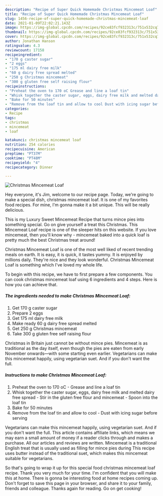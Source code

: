 ```yaml
---
description: "Recipe of Super Quick Homemade Christmas Mincemeat Loaf"
title: "Recipe of Super Quick Homemade Christmas Mincemeat Loaf"
slug: 1456-recipe-of-super-quick-homemade-christmas-mincemeat-loaf
date: 2021-01-09T22:02:21.143Z
image: https://img-global.cpcdn.com/recipes/92ce83fcf932313c/751x532cq70/christmas-mincemeat-loaf-recipe-main-photo.jpg
thumbnail: https://img-global.cpcdn.com/recipes/92ce83fcf932313c/751x532cq70/christmas-mincemeat-loaf-recipe-main-photo.jpg
cover: https://img-global.cpcdn.com/recipes/92ce83fcf932313c/751x532cq70/christmas-mincemeat-loaf-recipe-main-photo.jpg
author: Jonathan Hanson
ratingvalue: 4.3
reviewcount: 17158
recipeingredient:
- "170 g caster sugar"
- "2 eggs"
- "175 ml dairy free milk"
- "60 g dairy free spread melted"
- "250 g Christmas mincemeat"
- "300 g gluten free self raising flour"
recipeinstructions:
- "Preheat the oven to 170 oC Grease and line a loaf tin"
- "Whisk together the caster sugar, eggs, dairy free milk and melted dairy free spread Stir in the gluten free flour and mincemeat Spoon into the loaf tin"
- "Bake for 50 minutes"
- "Remove from the loaf tin and allow to cool Dust with icing sugar before serving"
categories:
- Recipe
tags:
- christmas
- mincemeat
- loaf

katakunci: christmas mincemeat loaf 
nutrition: 254 calories
recipecuisine: American
preptime: "PT37M"
cooktime: "PT48M"
recipeyield: "4"
recipecategory: Dinner

---
```



![Christmas Mincemeat Loaf](https://img-global.cpcdn.com/recipes/92ce83fcf932313c/751x532cq70/christmas-mincemeat-loaf-recipe-main-photo.jpg)

Hey everyone, it's Jim, welcome to our recipe page. Today, we're going to make a special dish, christmas mincemeat loaf. It is one of my favorites food recipes. For mine, I'm gonna make it a bit unique. This will be really delicious.

This is my Luxury Sweet Mincemeat Recipe that turns mince pies into something special. Go on give yourself a treat this Christmas. This Mincemeat Loaf recipe is one of the sleeper hits on this website. If you love mincemeat, then you&#39;ll know why - mincemeat baked into a quick loaf is pretty much the best Christmas treat around!

Christmas Mincemeat Loaf is one of the most well liked of recent trending meals on earth. It is easy, it is quick, it tastes yummy. It is enjoyed by millions daily. They're nice and they look wonderful. Christmas Mincemeat Loaf is something which I've loved my whole life.


To begin with this recipe, we have to first prepare a few components. You can cook christmas mincemeat loaf using 6 ingredients and 4 steps. Here is how you can achieve that.

<!--inarticleads1-->

##### The ingredients needed to make Christmas Mincemeat Loaf:

1. Get 170 g caster sugar
1. Prepare 2 eggs
1. Get 175 ml dairy free milk
1. Make ready 60 g dairy free spread melted
1. Get 250 g Christmas mincemeat
1. Take 300 g gluten free self raising flour


Christmas in Britain just cannot be without mince pies. Mincemeat is as traditional as the day itself, even though the pies are eaten from early November onwards—with some starting even earlier. Vegetarians can make this mincemeat happily, using vegetarian suet. And if you don&#39;t want the full. 

<!--inarticleads2-->

##### Instructions to make Christmas Mincemeat Loaf:

1. Preheat the oven to 170 oC - Grease and line a loaf tin
1. Whisk together the caster sugar, eggs, dairy free milk and melted dairy free spread - Stir in the gluten free flour and mincemeat - Spoon into the loaf tin
1. Bake for 50 minutes
1. Remove from the loaf tin and allow to cool - Dust with icing sugar before serving


Vegetarians can make this mincemeat happily, using vegetarian suet. And if you don&#39;t want the full. This article contains affiliate links, which means we may earn a small amount of money if a reader clicks through and makes a purchase. All our articles and reviews are written. Mincemeat is a traditional English treat that is usually used as filling for mince pies during This recipe uses butter instead of the traditional suet, which makes this mincemeat suitable for vegetarians. 

So that's going to wrap it up for this special food christmas mincemeat loaf recipe. Thank you very much for your time. I'm confident that you will make this at home. There is gonna be interesting food at home recipes coming up. Don't forget to save this page in your browser, and share it to your family, friends and colleague. Thanks again for reading. Go on get cooking!
